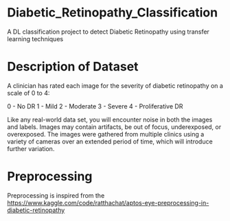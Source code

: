 # Diabetic_Retinopathy_Classification

A DL classification project to detect Diabetic Retinopathy using transfer learning techniques

# Description of Dataset

A clinician has rated each image for the severity of diabetic retinopathy on a scale of 0 to 4:

0 - No DR
1 - Mild
2 - Moderate
3 - Severe
4 - Proliferative DR

Like any real-world data set, you will encounter noise in both the images and labels. Images may contain artifacts, be out of focus, underexposed, or overexposed. The images were gathered from multiple clinics using a variety of cameras over an extended period of time, which will introduce further variation.

#	Preprocessing

Preprocessing is inspired from the https://www.kaggle.com/code/ratthachat/aptos-eye-preprocessing-in-diabetic-retinopathy


